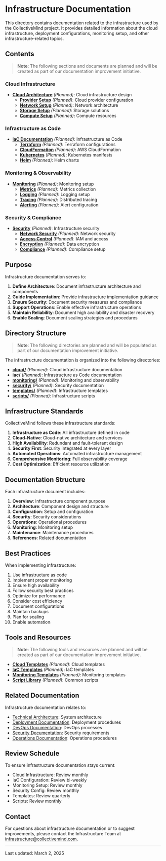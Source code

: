 # Infrastructure Documentation

This directory contains documentation related to the infrastructure used by the CollectiveMind project. It provides detailed information about the cloud infrastructure, deployment configurations, monitoring setup, and other infrastructure-related topics.

## Contents

> **Note**: The following sections and documents are planned and will be created as part of our documentation improvement initiative.

### Cloud Infrastructure

- **[Cloud Architecture](./cloud/architecture.md)** *(Planned)*: Cloud infrastructure design
  - **[Provider Setup](./cloud/provider.md)** *(Planned)*: Cloud provider configuration
  - **[Network Setup](./cloud/network.md)** *(Planned)*: Network architecture
  - **[Storage Setup](./cloud/storage.md)** *(Planned)*: Storage solutions
  - **[Compute Setup](./cloud/compute.md)** *(Planned)*: Compute resources

### Infrastructure as Code

- **[IaC Documentation](./iac/)** *(Planned)*: Infrastructure as Code
  - **[Terraform](./iac/terraform/)** *(Planned)*: Terraform configurations
  - **[CloudFormation](./iac/cloudformation/)** *(Planned)*: AWS CloudFormation
  - **[Kubernetes](./iac/kubernetes/)** *(Planned)*: Kubernetes manifests
  - **[Helm](./iac/helm/)** *(Planned)*: Helm charts

### Monitoring & Observability

- **[Monitoring](./monitoring/)** *(Planned)*: Monitoring setup
  - **[Metrics](./monitoring/metrics/)** *(Planned)*: Metrics collection
  - **[Logging](./monitoring/logging/)** *(Planned)*: Logging setup
  - **[Tracing](./monitoring/tracing/)** *(Planned)*: Distributed tracing
  - **[Alerting](./monitoring/alerting/)** *(Planned)*: Alert configuration

### Security & Compliance

- **[Security](./security/)** *(Planned)*: Infrastructure security
  - **[Network Security](./security/network.md)** *(Planned)*: Network security
  - **[Access Control](./security/access.md)** *(Planned)*: IAM and access
  - **[Encryption](./security/encryption.md)** *(Planned)*: Data encryption
  - **[Compliance](./security/compliance.md)** *(Planned)*: Compliance setup

## Purpose

Infrastructure documentation serves to:

1. **Define Architecture**: Document infrastructure architecture and components
2. **Guide Implementation**: Provide infrastructure implementation guidance
3. **Ensure Security**: Document security measures and compliance
4. **Support Operations**: Enable effective infrastructure operations
5. **Maintain Reliability**: Document high availability and disaster recovery
6. **Enable Scaling**: Document scaling strategies and procedures

## Directory Structure

> **Note**: The following directories are planned and will be populated as part of our documentation improvement initiative.

The infrastructure documentation is organized into the following directories:

- **[cloud/](./cloud/)** *(Planned)*: Cloud infrastructure documentation
- **[iac/](./iac/)** *(Planned)*: Infrastructure as Code documentation
- **[monitoring/](./monitoring/)** *(Planned)*: Monitoring and observability
- **[security/](./security/)** *(Planned)*: Security documentation
- **[templates/](./templates/)** *(Planned)*: Infrastructure templates
- **[scripts/](./scripts/)** *(Planned)*: Infrastructure scripts

## Infrastructure Standards

CollectiveMind follows these infrastructure standards:

1. **Infrastructure as Code**: All infrastructure defined in code
2. **Cloud-Native**: Cloud-native architecture and services
3. **High Availability**: Redundant and fault-tolerant design
4. **Security First**: Security integrated at every layer
5. **Automated Operations**: Automated infrastructure management
6. **Comprehensive Monitoring**: Full observability coverage
7. **Cost Optimization**: Efficient resource utilization

## Documentation Structure

Each infrastructure document includes:

1. **Overview**: Infrastructure component purpose
2. **Architecture**: Component design and structure
3. **Configuration**: Setup and configuration
4. **Security**: Security considerations
5. **Operations**: Operational procedures
6. **Monitoring**: Monitoring setup
7. **Maintenance**: Maintenance procedures
8. **References**: Related documentation

## Best Practices

When implementing infrastructure:

1. Use infrastructure as code
2. Implement proper monitoring
3. Ensure high availability
4. Follow security best practices
5. Optimize for performance
6. Consider cost efficiency
7. Document configurations
8. Maintain backups
9. Plan for scaling
10. Enable automation

## Tools and Resources

> **Note**: The following tools and resources are planned and will be created as part of our documentation improvement initiative.

- **[Cloud Templates](./templates/cloud/)** *(Planned)*: Cloud templates
- **[IaC Templates](./templates/iac/)** *(Planned)*: IaC templates
- **[Monitoring Templates](./templates/monitoring/)** *(Planned)*: Monitoring templates
- **[Script Library](./scripts/library/)** *(Planned)*: Common scripts

## Related Documentation

Infrastructure documentation relates to:
- [Technical Architecture](../architecture/): System architecture
- [Deployment Documentation](../deployment/): Deployment procedures
- [DevOps Documentation](../devops/): DevOps processes
- [Security Documentation](../security/): Security requirements
- [Operations Documentation](../operations/): Operations procedures

## Review Schedule

To ensure infrastructure documentation stays current:

- Cloud Infrastructure: Review monthly
- IaC Configuration: Review bi-weekly
- Monitoring Setup: Review monthly
- Security Config: Review monthly
- Templates: Review quarterly
- Scripts: Review monthly

## Contact

For questions about infrastructure documentation or to suggest improvements, please contact the Infrastructure Team at [infrastructure@collectivemind.com](mailto:infrastructure@collectivemind.com).

---

Last updated: March 2, 2025 